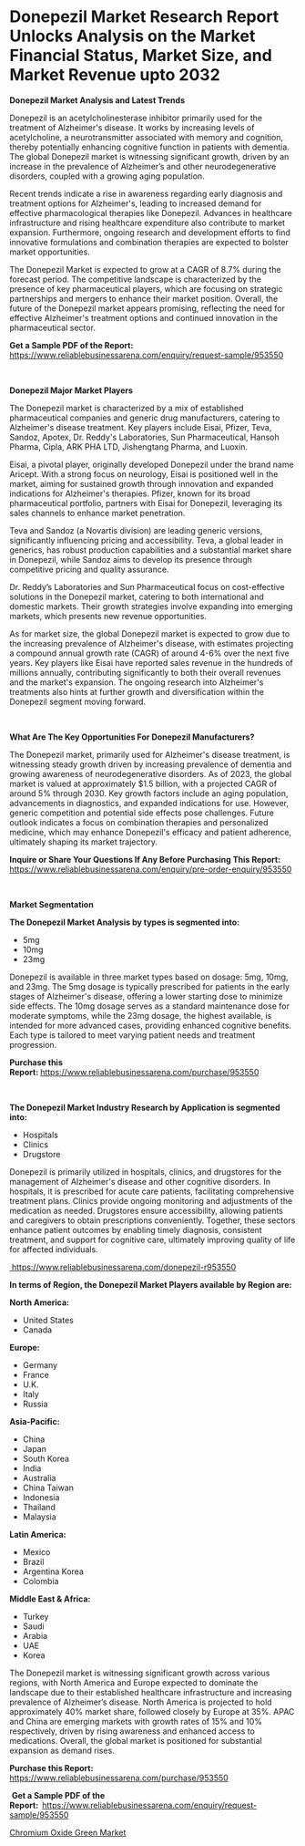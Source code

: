 <p><h1>Donepezil Market Research Report Unlocks Analysis on the Market Financial Status, Market Size, and Market Revenue upto 2032</h1></p><p><strong>Donepezil Market Analysis and Latest Trends</strong></p>
<p><p>Donepezil is an acetylcholinesterase inhibitor primarily used for the treatment of Alzheimer's disease. It works by increasing levels of acetylcholine, a neurotransmitter associated with memory and cognition, thereby potentially enhancing cognitive function in patients with dementia. The global Donepezil market is witnessing significant growth, driven by an increase in the prevalence of Alzheimer’s and other neurodegenerative disorders, coupled with a growing aging population. </p><p>Recent trends indicate a rise in awareness regarding early diagnosis and treatment options for Alzheimer's, leading to increased demand for effective pharmacological therapies like Donepezil. Advances in healthcare infrastructure and rising healthcare expenditure also contribute to market expansion. Furthermore, ongoing research and development efforts to find innovative formulations and combination therapies are expected to bolster market opportunities. </p><p>The Donepezil Market is expected to grow at a CAGR of 8.7% during the forecast period. The competitive landscape is characterized by the presence of key pharmaceutical players, which are focusing on strategic partnerships and mergers to enhance their market position. Overall, the future of the Donepezil market appears promising, reflecting the need for effective Alzheimer's treatment options and continued innovation in the pharmaceutical sector.</p></p>
<p><strong>Get a Sample PDF of the Report:&nbsp;</strong> <a href="https://www.reliablebusinessarena.com/enquiry/request-sample/953550?utm_campaign=3224&utm_medium=2&utm_source=Github&utm_content=ia&utm_term=07032025&utm_id=donepezil">https://www.reliablebusinessarena.com/enquiry/request-sample/953550</a></p>
<p>&nbsp;</p>
<p><strong>Donepezil Major Market Players</strong></p>
<p><p>The Donepezil market is characterized by a mix of established pharmaceutical companies and generic drug manufacturers, catering to Alzheimer's disease treatment. Key players include Eisai, Pfizer, Teva, Sandoz, Apotex, Dr. Reddy's Laboratories, Sun Pharmaceutical, Hansoh Pharma, Cipla, ARK PHA LTD, Jishengtang Pharma, and Luoxin.</p><p>Eisai, a pivotal player, originally developed Donepezil under the brand name Aricept. With a strong focus on neurology, Eisai is positioned well in the market, aiming for sustained growth through innovation and expanded indications for Alzheimer's therapies. Pfizer, known for its broad pharmaceutical portfolio, partners with Eisai for Donepezil, leveraging its sales channels to enhance market penetration.</p><p>Teva and Sandoz (a Novartis division) are leading generic versions, significantly influencing pricing and accessibility. Teva, a global leader in generics, has robust production capabilities and a substantial market share in Donepezil, while Sandoz aims to develop its presence through competitive pricing and quality assurance.</p><p>Dr. Reddy’s Laboratories and Sun Pharmaceutical focus on cost-effective solutions in the Donepezil market, catering to both international and domestic markets. Their growth strategies involve expanding into emerging markets, which presents new revenue opportunities.</p><p>As for market size, the global Donepezil market is expected to grow due to the increasing prevalence of Alzheimer's disease, with estimates projecting a compound annual growth rate (CAGR) of around 4-6% over the next five years. Key players like Eisai have reported sales revenue in the hundreds of millions annually, contributing significantly to both their overall revenues and the market's expansion. The ongoing research into Alzheimer's treatments also hints at further growth and diversification within the Donepezil segment moving forward.</p></p>
<p>&nbsp;</p>
<p><strong>What Are The Key Opportunities For Donepezil Manufacturers?</strong></p>
<p><p>The Donepezil market, primarily used for Alzheimer's disease treatment, is witnessing steady growth driven by increasing prevalence of dementia and growing awareness of neurodegenerative disorders. As of 2023, the global market is valued at approximately $1.5 billion, with a projected CAGR of around 5% through 2030. Key growth factors include an aging population, advancements in diagnostics, and expanded indications for use. However, generic competition and potential side effects pose challenges. Future outlook indicates a focus on combination therapies and personalized medicine, which may enhance Donepezil's efficacy and patient adherence, ultimately shaping its market trajectory.</p></p>
<p><strong>Inquire or Share Your Questions If Any Before Purchasing This Report:</strong> <a href="https://www.reliablebusinessarena.com/enquiry/pre-order-enquiry/953550?utm_campaign=3224&utm_medium=2&utm_source=Github&utm_content=ia&utm_term=07032025&utm_id=donepezil">https://www.reliablebusinessarena.com/enquiry/pre-order-enquiry/953550</a></p>
<p>&nbsp;</p>
<p><strong>Market Segmentation</strong></p>
<p><strong>The Donepezil Market Analysis by types is segmented into:</strong></p>
<p><ul><li>5mg</li><li>10mg</li><li>23mg</li></ul></p>
<p><p>Donepezil is available in three market types based on dosage: 5mg, 10mg, and 23mg. The 5mg dosage is typically prescribed for patients in the early stages of Alzheimer's disease, offering a lower starting dose to minimize side effects. The 10mg dosage serves as a standard maintenance dose for moderate symptoms, while the 23mg dosage, the highest available, is intended for more advanced cases, providing enhanced cognitive benefits. Each type is tailored to meet varying patient needs and treatment progression.</p></p>
<p><strong>Purchase this Report:&nbsp;</strong><a href="https://www.reliablebusinessarena.com/purchase/953550?utm_campaign=3224&utm_medium=2&utm_source=Github&utm_content=ia&utm_term=07032025&utm_id=donepezil">https://www.reliablebusinessarena.com/purchase/953550</a></p>
<p>&nbsp;</p>
<p><strong>The Donepezil Market Industry Research by Application is segmented into:</strong></p>
<p><ul><li>Hospitals</li><li>Clinics</li><li>Drugstore</li></ul></p>
<p><p>Donepezil is primarily utilized in hospitals, clinics, and drugstores for the management of Alzheimer's disease and other cognitive disorders. In hospitals, it is prescribed for acute care patients, facilitating comprehensive treatment plans. Clinics provide ongoing monitoring and adjustments of the medication as needed. Drugstores ensure accessibility, allowing patients and caregivers to obtain prescriptions conveniently. Together, these sectors enhance patient outcomes by enabling timely diagnosis, consistent treatment, and support for cognitive care, ultimately improving quality of life for affected individuals.</p></p>
<p><a href="https://www.reliablebusinessarena.com/donepezil-r953550?utm_campaign=3224&utm_medium=2&utm_source=Github&utm_content=ia&utm_term=07032025&utm_id=donepezil">&nbsp;https://www.reliablebusinessarena.com/donepezil-r953550</a></p>
<p><strong>In terms of Region, the Donepezil Market Players available by Region are:</strong></p>
<p>
    <p> <strong> North America: </strong>
        <ul>
            <li>United States</li>
            <li>Canada</li>
        </ul>
        </p> 
    <p> <strong> Europe: </strong>
        <ul>
            <li>Germany</li>
            <li>France</li>
            <li>U.K.</li>
            <li>Italy</li>
            <li>Russia</li>
        </ul>
        </p> 
    <p> <strong> Asia-Pacific: </strong>
        <ul>
            <li>China</li>
            <li>Japan</li>
            <li>South Korea</li>
            <li>India</li>
            <li>Australia</li>
            <li>China Taiwan</li>
            <li>Indonesia</li>
            <li>Thailand</li>
            <li>Malaysia</li>
        </ul>
        </p> 
    <p> <strong> Latin America: </strong>
        <ul>
            <li>Mexico</li>
            <li>Brazil</li>
            <li>Argentina Korea</li>
            <li>Colombia</li>
        </ul>
        </p> 
    <p> <strong> Middle East & Africa: </strong>
        <ul>
            <li>Turkey</li>
            <li>Saudi</li>
            <li>Arabia</li>
            <li>UAE</li>
            <li>Korea</li>
        </ul>
    </p>
    </p>
<p><p>The Donepezil market is witnessing significant growth across various regions, with North America and Europe expected to dominate the landscape due to their established healthcare infrastructure and increasing prevalence of Alzheimer’s disease. North America is projected to hold approximately 40% market share, followed closely by Europe at 35%. APAC and China are emerging markets with growth rates of 15% and 10% respectively, driven by rising awareness and enhanced access to medications. Overall, the global market is positioned for substantial expansion as demand rises.</p></p>
<p><strong>Purchase this Report: </strong><a href="https://www.reliablebusinessarena.com/purchase/953550?utm_campaign=3224&utm_medium=2&utm_source=Github&utm_content=ia&utm_term=07032025&utm_id=donepezil">https://www.reliablebusinessarena.com/purchase/953550</a></p>
<p>&nbsp;<strong>Get a Sample PDF of the Report:&nbsp;&nbsp;</strong><a href="https://www.reliablebusinessarena.com/enquiry/request-sample/953550?utm_campaign=3224&utm_medium=2&utm_source=Github&utm_content=ia&utm_term=07032025&utm_id=donepezil">https://www.reliablebusinessarena.com/enquiry/request-sample/953550</a></p>
<p><strong></strong></p>
<p><p><a href="https://github.com/vigoseiler/Market-Research-Report-List-1/blob/main/chromium-oxide-green-market.md?utm_campaign=3224&utm_medium=2&utm_source=Github&utm_content=ia&utm_term=07032025&utm_id=donepezil">Chromium Oxide Green Market</a></p></p>